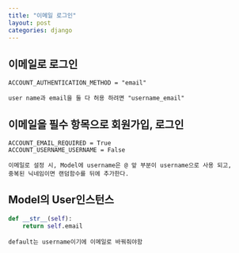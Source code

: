 ```yaml
---
title: "이메일 로그인"
layout: post
categories: django
---
```


## 이메일로 로그인
```terminal
ACCOUNT_AUTHENTICATION_METHOD = "email"
```
`user name과 email을 둘 다 허용 하려면 "username_email"`


## 이메일을 필수 항목으로 회원가입, 로그인
```terminal
ACCOUNT_EMAIL_REQUIRED = True
ACCOUNT_USERNAME_USERNAME = False
``` 


`이메일로 설정 시, Model에 username은 @ 앞 부분이 username으로 사용 되고,`<br/>
`중복된 닉네임이면 랜덤함수를 뒤에 추가한다.` <br/>


## Model의 User인스턴스
```python
def __str__(self):
    return self.email
```
`default는 username이기에 이메일로 바꿔줘야함`